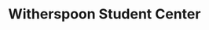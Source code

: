 ---
events:
- building: Witherspoon Student Center
  categories: witherspoon-student-center
  description: This sorority has been an international service organization established
    by African American college-educated women.
  event_decade: '1970'
  event_id: '16'
  excerpt: This sorority has been an international service organization established
    by African American college-educated women.
  image id (orig): funk_witherspoon
  image_caption: Witherspoon Student Center
  image_id: funk_witherspoon
  image_link: https://d.lib.ncsu.edu/collections/catalog/funk_witherspoon
  start_date: 01/01/1976
  title: Alpha Kappa Alpha sorority chapter established
  year: '1976'
- building: Witherspoon Student Center
  categories: witherspoon-student-center
  description: This fraternity's fundamental purpose is achievement.
  event_decade: '1980'
  event_id: '20'
  excerpt: This fraternity's fundamental purpose is achievement.
  image id (orig): funk_witherspoon
  image_caption: Witherspoon Student Center
  image_id: funk_witherspoon
  image_link: https://d.lib.ncsu.edu/collections/catalog/funk_witherspoon
  start_date: 01/01/1980
  title: Kappa Alpha Psi fraternity chapter established
  year: '1980'
- building: Witherspoon Student Center
  categories: witherspoon-student-center
  description: This fraternity was founded on the principles of brotherhood, scholarship,
    and service,
  event_decade: '1980'
  event_id: '21'
  excerpt: This fraternity was founded on the principles of brotherhood, scholarship,
    and service,
  image id (orig): funk_witherspoon
  image_caption: Witherspoon Student Center
  image_id: funk_witherspoon
  image_link: https://d.lib.ncsu.edu/collections/catalog/funk_witherspoon
  start_date: 01/01/1982
  title: Phi Beta Sigma fraternity chapter established
  year: '1982'
- building: Witherspoon Student Center
  categories: witherspoon-student-center
  description: June became the first African American to serve as editor of the student
    newspaper.
  event_decade: '1980'
  event_id: '27'
  excerpt: June became the first African American to serve as editor of the student
    newspaper.
  image id (orig): mc00336-WitherspoonStudentCenter-Jun2014
  image_caption: Witherspoon Student Center
  image_id: mc00336-WitherspoonStudentCenter-Jun2014
  image_link: https://d.lib.ncsu.edu/collections/catalog/mc00336-WitherspoonStudentCenter-Jun2014
  start_date: 01/01/1989
  title: Dwuan June, Editor of Technician
  year: '1989'
- building: Witherspoon Student Center
  categories: witherspoon-student-center
  description: This sorority was founded on the precepts of scholarship, service,
    finer womanhood and sisterly love.
  event_decade: '1990'
  event_id: '29'
  excerpt: This sorority was founded on the precepts of scholarship, service, finer
    womanhood and sisterly love.
  image id (orig): funk_witherspoonStudentCenter
  image_caption: Witherspoon Student Center
  image_id: funk_witherspoonStudentCenter
  image_link: https://d.lib.ncsu.edu/collections/catalog/funk_witherspoonStudentCenter
  start_date: 01/01/1990
  title: Zeta Phi Beta sorority chapter established
  year: '1990'
- building: Witherspoon Student Center
  categories: witherspoon-student-center
  description: 'The building formerly known as the Student Center Annex was dedicated
    on this date to honor Dr. Augustus McIver Witherspoon. It thus became the first
    building on campus named after an African American. Dr. Witherspoon earned his
    Ph.D. in Botany from NCSU in 1971, making him the second African American student
    to receive a Ph.D. from NC State. He joined the faculty as Instructor of Botany
    and eventually held the following posts at NCSU: Full Professor, Assistant Dean,
    Acting Dean and Associate Dean of the Graduate School, Associate Provost and Coordinator
    of African American Affairs.'
  event_decade: '1990'
  event_id: '31'
  excerpt: The building formerly known as the Student Center Annex was dedicated on
    this date to honor Dr. Augustus McIver Witherspoon. It thus became the first building
    on campus named after an African American. Dr. Witherspoon earned his Ph.D. in
    Botany from NCSU in 1971, making him the second African American student to receive
    a Ph.D. from NC State. He joined the faculty as Instructor of Botany and eventually
    held the following posts at NCSU&#58; Full Professor, Assistant Dean, Acting Dean
    and Associate Dean of the Graduate School, Associate Provost and Coordinator of
    African American Affairs.
  image id (orig): funk_witherspoonStudentCenter
  image_caption: Witherspoon Student Center
  image_id: funk_witherspoonStudentCenter
  image_link: https://d.lib.ncsu.edu/collections/catalog/funk_witherspoonStudentCenter
  start_date: 04/01/1995
  title: Witherspoon Student Center dedicated
  year: '1995'
- audio_id: sa-rwb-025
  building: Witherspoon Student Center
  categories: witherspoon-student-center
  description: The African American Cultural Center opened in the new Student Center
    Annex (later renamed Witherspoon Student Center). In 1992, following months of
    student and faculty protests, NCSU administrators granted the African American
    Cultural Center an operating budget.
  event_decade: '1990'
  event_id: '48'
  excerpt: The African American Cultural Center opened in the new Student Center Annex
    (later renamed Witherspoon Student Center). In 1992, following months of student
    and faculty protests, NCSU administrators granted the African American Cultural
    Center an operating budget.
  image id (orig): '0226640'
  image_caption: African-American center opens
  image_id: '0226640'
  image_link: https://d.lib.ncsu.edu/collections/catalog/0226640
  redirect_from: /events/58/index.html
  start_date: 01/01/1991
  title: African American Cultural Center Opens
  year: '1991'
- audio_id: sa-rwb-032
  building: Witherspoon Student Center
  categories: witherspoon-student-center
  description: On August 25, 2005 NC State's student chapter of the NAACP held its
    first meeting in four years. Gina Dean, the NAACP youth and college state director,
    provided students a brief overview of the NAACP's history. An NC State NAACP chapter
    was initiated in 1991, however participation in the organization declined until
    the chapter became inactive. Michael Boykin (later named chapter president) and
    the Omega Psi Phi fraternity aided in the rechartering of the NC State NAACP chapter
    in 1994. The NAACP chapter met for 7 years; in 2001, the chapter again became
    inactive.
  event_decade: '2000'
  event_id: '56'
  excerpt: On August 25, 2005 NC State's student chapter of the NAACP held its first
    meeting in four years. Gina Dean, the NAACP youth and college state director,
    provided students a brief overview of the NAACP's history. An NC State NAACP chapter
    was initiated in 1991, however participation in the organization declined until
    the chapter became inactive. Michael Boykin (later named chapter president) and
    the Omega Psi Phi fraternity aided in the rechartering of the NC State NAACP chapter
    in 1994. The NAACP chapter met for 7 years; in 2001, the chapter again became
    inactive.
  image id (orig): funk_dSC07257
  image_caption: 'Shack-A-Thon fundraiser for Habitat for Humanity, 2007: SAAC, NAACP,
    NPHC, and NSBE'
  image_id: funk_dSC07257
  image_link: https://d.lib.ncsu.edu/collections/catalog/funk_dSC07257
  redirect_from: /events/49/index.html
  start_date: 08/25/2005
  title: Student Chapter of NAACP Re-forms
  year: '2005'
- audio_id: sa-rwb-031
  building: Witherspoon Student Center
  categories: witherspoon-student-center
  description: African American students participated in a sit-in at a Student Senate
    meeting to express concern for the lack of funding for African American organizations.
    Out of $40,000 of appropriations, African American organizations received a mere
    $755. The Student Senate agreed to send the bill back to committee for re-evaluation.
  event_decade: '2000'
  event_id: '57'
  excerpt: African American students participated in a sit-in at a Student Senate
    meeting to express concern for the lack of funding for African American organizations.
    Out of $40,000 of appropriations, African American organizations received a mere
    $755. The Student Senate agreed to send the bill back to committee for re-evaluation.
  image id (orig): mc00336-WitherspoonStudentCenter-Jun2014
  image_caption: Witherspoon Student Center
  image_id: mc00336-WitherspoonStudentCenter-Jun2014
  image_link: https://d.lib.ncsu.edu/collections/catalog/mc00336-WitherspoonStudentCenter-Jun2014
  redirect_from: /events/48/index.html
  start_date: 10/20/2004
  title: Students Protest Appropriations for African American Clubs
  year: '2004'
- audio_id: sa-rwb-028
  building: Witherspoon Student Center
  categories: witherspoon-student-center
  description: A crowd of approximately 500 students and faculty members rallied in
    Witherspoon in support of affirmative action. Students opposed UNC system President
    Molly Broad's proposal to eliminate race based programs within the UNC system.
  event_decade: '1990'
  event_id: '58'
  excerpt: A crowd of approximately 500 students and faculty members rallied in Witherspoon
    in support of affirmative action. Students opposed UNC system President Molly
    Broad's proposal to eliminate race based programs within the UNC system.
  image id (orig): funk_witherspoonStudentCenter
  image_caption: Witherspoon Student Center
  image_id: funk_witherspoonStudentCenter
  image_link: https://d.lib.ncsu.edu/collections/catalog/funk_witherspoonStudentCenter
  redirect_from: /events/46/index.html
  start_date: 01/01/1998
  title: Students Rally In Support of Affirmative Action
  year: '1998'
- audio_id: sa-rwb-026
  building: Witherspoon Student Center
  categories: witherspoon-student-center
  description: The Nubian Message began publication in response to student protests
    alleging racial bias by the Technician. Tony Williamson served as the new paper's
    first editor-in-chief. In the inaugural issue, Williamson stated his intention
    to "totally, truthfully, and faithfully" cover every aspect of African American
    life at NCSU" and his hope that The Nubian Message become "the media voice for
    African Americans at NC State" a publication where people can learn about different
    aspects of your culture, as well as find useful information about State's campus."
    Because The Nubian Message received no university funding and Nubian staff was
    prohibited from using NCSU media equipment, the first issue was published with
    help from North Carolina Central University. Recalling the paper's initial struggles
    Williamson stated, "It was a real pain to have to go all the way to Durham to
    work, but the people at Central were very helpful and understanding. We owe them
    a lot. If it wasn't for their newspaper staff, we probably would never have had
    a first issue." Following publication of the first issue, the university allowed
    the Nubian staff to utilize campus media equipment.
  event_decade: '1990'
  event_id: '94'
  excerpt: The Nubian Message began publication in response to student protests alleging
    racial bias by the Technician. Tony Williamson served as the new paper's first
    editor-in-chief. In the inaugural issue, Williamson stated his intention to "totally,
    truthfully, and faithfully" cover every aspect of African American life at NCSU"
    and his hope that The Nubian Message become "the media voice for African Americans
    at NC State" a publication where people can learn about different aspects of your
    culture, as well as find useful information about State's campus." Because The
    Nubian Message received no university funding and Nubian staff was prohibited
    from using NCSU media equipment, the first issue was published with help from
    North Carolina Central University. Recalling the paper's initial struggles Williamson
    stated, "It was a real pain to have to go all the way to Durham to work, but the
    people at Central were very helpful and understanding. We owe them a lot. If it
    wasn't for their newspaper staff, we probably would never have had a first issue."
    Following publication of the first issue, the university allowed the Nubian staff
    to utilize campus media equipment.
  image id (orig): funk_brickyardAtDusk
  image_caption: Brickyard
  image_id: funk_brickyardAtDusk
  image_link: https://d.lib.ncsu.edu/collections/catalog/funk_brickyardAtDusk
  redirect_from: /events/31/index.html
  start_date: 11/30/1992
  title: Nubian Message Began Publication
  year: '1992'
lat: '35.785099'
layout: post
leafleticon: /demostite/assets/leaflet/img/graduate.svg
lng: '-78.6745'
order: 12
permalink: places/witherspoon-student-center/
place: witherspoon-student-center
route:
  code: Ok
  routes:
  - distance: 189.416
    duration: 135.391
    geometry:
      coordinates:
      - - -78.674658
        - 35.785156
      - - -78.674647
        - 35.785176
      - - -78.674591
        - 35.785279
      - - -78.674642
        - 35.785299
      - - -78.674681
        - 35.785315
      - - -78.67478
        - 35.785352
      - - -78.674845
        - 35.785393
      - - -78.674869
        - 35.785413
      - - -78.674914
        - 35.785452
      - - -78.674992
        - 35.785491
      - - -78.675258
        - 35.785582
      - - -78.675206
        - 35.785677
      - - -78.675227
        - 35.785685
      - - -78.675277
        - 35.785703
      - - -78.675337
        - 35.785725
      - - -78.675217
        - 35.78594
      - - -78.675083
        - 35.786187
      - - -78.675185
        - 35.786251
      - - -78.675264
        - 35.786279
      - - -78.675282
        - 35.786247
      type: LineString
    legs:
    - admins:
      - iso_3166_1: US
        iso_3166_1_alpha3: USA
      distance: 189.416
      duration: 135.391
      steps:
      - distance: 15.416
        driving_side: right
        duration: 10.856
        geometry:
          coordinates:
          - - -78.674658
            - 35.785156
          - - -78.674647
            - 35.785176
          - - -78.674591
            - 35.785279
          type: LineString
        intersections:
        - admin_index: 0
          bearings:
          - 24
          duration: 1.701
          entry:
          - true
          geometry_index: 0
          is_urban: true
          location:
          - -78.674658
          - 35.785156
          mapbox_streets_v8:
            class: service
          out: 0
          weight: 1.701
        - admin_index: 0
          bearings:
          - 24
          - 204
          entry:
          - true
          - false
          geometry_index: 1
          in: 1
          is_urban: true
          location:
          - -78.674647
          - 35.785176
          mapbox_streets_v8:
            class: service
          out: 0
        maneuver:
          bearing_after: 24
          bearing_before: 0
          instruction: Walk northeast on the walkway.
          location:
          - -78.674658
          - 35.785156
          type: depart
        mode: walking
        name: ''
        weight: 10.856
      - distance: 69
        driving_side: right
        duration: 48.592
        geometry:
          coordinates:
          - - -78.674591
            - 35.785279
          - - -78.674642
            - 35.785299
          - - -78.674681
            - 35.785315
          - - -78.67478
            - 35.785352
          - - -78.674845
            - 35.785393
          - - -78.674869
            - 35.785413
          - - -78.674914
            - 35.785452
          - - -78.674992
            - 35.785491
          - - -78.675258
            - 35.785582
          type: LineString
        intersections:
        - admin_index: 0
          bearings:
          - 204
          - 296
          duration: 3.521
          entry:
          - false
          - true
          geometry_index: 2
          in: 0
          is_urban: true
          location:
          - -78.674591
          - 35.785279
          mapbox_streets_v8:
            class: service
          out: 1
          weight: 3.521
        - admin_index: 0
          bearings:
          - 116
          - 297
          duration: 2.817
          entry:
          - false
          - true
          geometry_index: 3
          in: 0
          is_urban: true
          location:
          - -78.674642
          - 35.785299
          mapbox_streets_v8:
            class: service
          out: 1
          weight: 2.817
        - admin_index: 0
          bearings:
          - 117
          - 295
          duration: 14.085
          entry:
          - false
          - true
          geometry_index: 4
          in: 0
          is_urban: true
          location:
          - -78.674681
          - 35.785315
          mapbox_streets_v8:
            class: service
          out: 1
          weight: 14.085
        - admin_index: 0
          bearings:
          - 131
          - 314
          entry:
          - false
          - true
          geometry_index: 7
          in: 0
          is_urban: true
          location:
          - -78.674869
          - 35.785413
          mapbox_streets_v8:
            class: service
          out: 1
        maneuver:
          bearing_after: 296
          bearing_before: 24
          instruction: Turn left onto the walkway.
          location:
          - -78.674591
          - 35.785279
          modifier: left
          type: turn
        mode: walking
        name: ''
        weight: 48.592
      - distance: 12
        driving_side: right
        duration: 8.451
        geometry:
          coordinates:
          - - -78.675258
            - 35.785582
          - - -78.675206
            - 35.785677
          type: LineString
        intersections:
        - admin_index: 0
          bearings:
          - 24
          - 113
          entry:
          - true
          - false
          geometry_index: 10
          in: 1
          is_urban: true
          location:
          - -78.675258
          - 35.785582
          mapbox_streets_v8:
            class: service
          out: 0
        maneuver:
          bearing_after: 24
          bearing_before: 293
          instruction: Turn right onto the walkway.
          location:
          - -78.675258
          - 35.785582
          modifier: right
          type: turn
        mode: walking
        name: ''
        weight: 8.451
      - distance: 13
        driving_side: right
        duration: 11.155
        geometry:
          coordinates:
          - - -78.675206
            - 35.785677
          - - -78.675227
            - 35.785685
          - - -78.675277
            - 35.785703
          - - -78.675337
            - 35.785725
          type: LineString
        intersections:
        - admin_index: 0
          bearings:
          - 204
          - 295
          duration: 1.408
          entry:
          - false
          - true
          geometry_index: 11
          in: 0
          is_urban: true
          location:
          - -78.675206
          - 35.785677
          mapbox_streets_v8:
            class: service
          out: 1
          weight: 1.408
        - admin_index: 0
          bearings:
          - 115
          - 294
          duration: 3.521
          entry:
          - false
          - true
          geometry_index: 12
          in: 0
          is_urban: true
          location:
          - -78.675227
          - 35.785685
          mapbox_streets_v8:
            class: service
          out: 1
          weight: 3.521
        - admin_index: 0
          bearings:
          - 114
          - 294
          entry:
          - false
          - true
          geometry_index: 13
          in: 0
          is_urban: true
          location:
          - -78.675277
          - 35.785703
          mapbox_streets_v8:
            class: service
          out: 1
          turn_duration: 2
          turn_weight: 2
        maneuver:
          bearing_after: 295
          bearing_before: 24
          instruction: Turn left onto the walkway.
          location:
          - -78.675206
          - 35.785677
          modifier: left
          type: turn
        mode: walking
        name: ''
        weight: 11.155
      - distance: 56
        driving_side: right
        duration: 39.437
        geometry:
          coordinates:
          - - -78.675337
            - 35.785725
          - - -78.675217
            - 35.78594
          - - -78.675083
            - 35.786187
          type: LineString
        intersections:
        - admin_index: 0
          bearings:
          - 24
          - 114
          duration: 18.31
          entry:
          - true
          - false
          geometry_index: 14
          in: 1
          is_urban: true
          location:
          - -78.675337
          - 35.785725
          mapbox_streets_v8:
            class: service
          out: 0
          weight: 18.31
        - admin_index: 0
          bearings:
          - 24
          - 204
          entry:
          - true
          - false
          geometry_index: 15
          in: 1
          is_urban: true
          location:
          - -78.675217
          - 35.78594
          mapbox_streets_v8:
            class: service
          out: 0
        maneuver:
          bearing_after: 24
          bearing_before: 294
          instruction: Turn right onto the walkway.
          location:
          - -78.675337
          - 35.785725
          modifier: right
          type: turn
        mode: walking
        name: ''
        weight: 39.437
      - distance: 20
        driving_side: right
        duration: 14.085
        geometry:
          coordinates:
          - - -78.675083
            - 35.786187
          - - -78.675185
            - 35.786251
          - - -78.675264
            - 35.786279
          type: LineString
        intersections:
        - admin_index: 0
          bearings:
          - 204
          - 308
          duration: 8.451
          entry:
          - false
          - true
          geometry_index: 16
          in: 0
          is_urban: true
          location:
          - -78.675083
          - 35.786187
          mapbox_streets_v8:
            class: service
          out: 1
          weight: 8.451
        - admin_index: 0
          bearings:
          - 128
          - 294
          entry:
          - false
          - true
          geometry_index: 17
          in: 0
          is_urban: true
          location:
          - -78.675185
          - 35.786251
          mapbox_streets_v8:
            class: service
          out: 1
        maneuver:
          bearing_after: 308
          bearing_before: 24
          instruction: Turn left onto the walkway.
          location:
          - -78.675083
          - 35.786187
          modifier: left
          type: turn
        mode: walking
        name: ''
        weight: 14.085
      - distance: 4
        driving_side: right
        duration: 2.817
        geometry:
          coordinates:
          - - -78.675264
            - 35.786279
          - - -78.675282
            - 35.786247
          type: LineString
        intersections:
        - admin_index: 0
          bearings:
          - 114
          - 205
          entry:
          - false
          - true
          geometry_index: 18
          in: 0
          is_urban: true
          location:
          - -78.675264
          - 35.786279
          mapbox_streets_v8:
            class: service
          out: 1
        maneuver:
          bearing_after: 205
          bearing_before: 294
          instruction: Turn left onto the walkway.
          location:
          - -78.675264
          - 35.786279
          modifier: left
          type: turn
        mode: walking
        name: ''
        weight: 2.817
      - distance: 0
        driving_side: right
        duration: 0
        geometry:
          coordinates:
          - - -78.675282
            - 35.786247
          - - -78.675282
            - 35.786247
          type: LineString
        intersections:
        - admin_index: 0
          bearings:
          - 25
          entry:
          - true
          geometry_index: 19
          in: 0
          location:
          - -78.675282
          - 35.786247
        maneuver:
          bearing_after: 0
          bearing_before: 205
          instruction: You have arrived at your destination.
          location:
          - -78.675282
          - 35.786247
          type: arrive
        mode: walking
        name: ''
        weight: 0
      summary: ''
      weight: 135.391
    weight: 135.391
    weight_name: pedestrian
  uuid: SgwQHTTqbRAoDgMe_u9UgIiqUuytPvB-pu9UaF3iN_NibNgAH4AXvw==
  waypoints:
  - distance: 15.615
    location:
    - -78.674658
    - 35.785156
    name: ''
  - distance: 12.321
    location:
    - -78.675282
    - 35.786247
    name: ''
title: Witherspoon Student Center

---